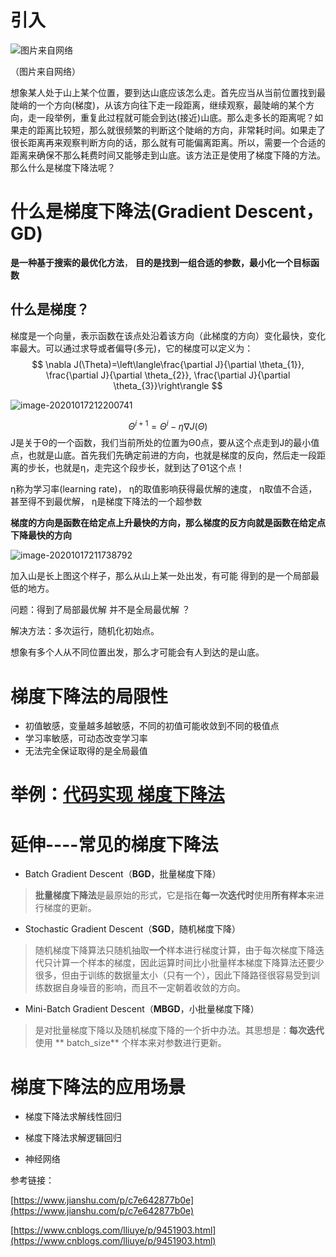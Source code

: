 # 引入



![图片来自网络](https://cdn.jsdelivr.net/gh/winter60/my_figurebed/data/20201017_image-20201017180217924.png)

（图片来自网络）

想象某人处于山上某个位置，要到达山底应该怎么走。首先应当从当前位置找到最陡峭的一个方向(梯度)，从该方向往下走一段距离，继续观察，最陡峭的某个方向，走一段举例，重复此过程就可能会到达(接近)山底。那么走多长的距离呢？如果走的距离比较短，那么就很频繁的判断这个陡峭的方向，非常耗时间。如果走了很长距离再来观察判断方向的话，那么就有可能偏离距离。所以，需要一个合适的距离来确保不那么耗费时间又能够走到山底。该方法正是使用了梯度下降的方法。那么什么是梯度下降法呢？

#  什么是梯度下降法(Gradient Descent，GD)

 **是一种基于搜索的最优化方法**， **目的是找到一组合适的参数，最小化一个目标函数**

## 什么是梯度？

梯度是一个向量，表示函数在该点处沿着该方向（此梯度的方向）变化最快，变化率最大。可以通过求导或者偏导(多元)，它的梯度可以定义为：
$$
\nabla J(\Theta)=\left\langle\frac{\partial J}{\partial \theta_{1}}, \frac{\partial J}{\partial \theta_{2}}, \frac{\partial J}{\partial \theta_{3}}\right\rangle
$$






![image-20201017212200741](https://cdn.jsdelivr.net/gh/winter60/my_figurebed/data/20201017_image-20201017212200741.png)


$$
\Theta^{i+1}=\Theta^{i}-\eta \nabla J(\Theta)
$$
J是关于Θ的一个函数，我们当前所处的位置为Θ0点，要从这个点走到J的最小值点，也就是山底。首先我们先确定前进的方向，也就是梯度的反向，然后走一段距离的步长，也就是η，走完这个段步长，就到达了Θ1这个点！

η称为学习率(learning rate)， η的取值影响获得最优解的速度， η取值不合适，甚至得不到最优解， η是梯度下降法的一个超参数

**梯度的方向是函数在给定点上升最快的方向，那么梯度的反方向就是函数在给定点下降最快的方向**







![image-20201017211738792](https://cdn.jsdelivr.net/gh/winter60/my_figurebed/data/20201017_image-20201017211738792.png)

加入山是长上图这个样子，那么从山上某一处出发，有可能 得到的是一个局部最低的地方。

问题：得到了局部最优解 并不是全局最优解 ？

解决方法：多次运行，随机化初始点。

想象有多个人从不同位置出发，那么才可能会有人到达的是山底。

# 梯度下降法的局限性

- 初值敏感，变量越多越敏感，不同的初值可能收敛到不同的极值点
- 学习率敏感，可动态改变学习率
- 无法完全保证取得的是全局最值

# 举例：[代码实现 梯度下降法](https://github.com/winter60/notes/blob/master/人工智能/梯度下降法/用梯度下降算法求函数最小值.py)

#  延伸----常见的梯度下降法

- Batch Gradient Descent（**BGD**，批量梯度下降）

> **批量梯度下降法**是最原始的形式，它是指在**每一次迭代时**使用**所有样本**来进行梯度的更新。

- Stochastic Gradient Descent（**SGD**，随机梯度下降）

> 随机梯度下降算法只随机抽取**一个**样本进行梯度计算，由于每次梯度下降迭代只计算一个样本的梯度，因此运算时间比小批量样本梯度下降算法还要少很多，但由于训练的数据量太小（只有一个），因此下降路径很容易受到训练数据自身噪音的影响，而且不一定朝着收敛的方向。

- Mini-Batch Gradient Descent（**MBGD**，小批量梯度下降）

> 是对批量梯度下降以及随机梯度下降的一个折中办法。其思想是：**每次迭代** 使用 ** batch_size** 个样本来对参数进行更新。

#  梯度下降法的应用场景

- 梯度下降法求解线性回归

- 梯度下降法求解逻辑回归

- 神经网络

  



参考链接：

[https://www.jianshu.com/p/c7e642877b0e](https://www.jianshu.com/p/c7e642877b0e)

[https://www.cnblogs.com/lliuye/p/9451903.html](https://www.cnblogs.com/lliuye/p/9451903.html)